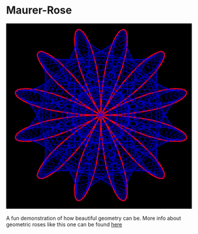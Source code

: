 # Maurer-Rose
![Maurer Rose](maurer.PNG)


A fun demonstration of how beautiful geometry can be.
More info about geometric roses like this one can be found [here](https://en.wikipedia.org/wiki/Maurer_rose "Rose")
